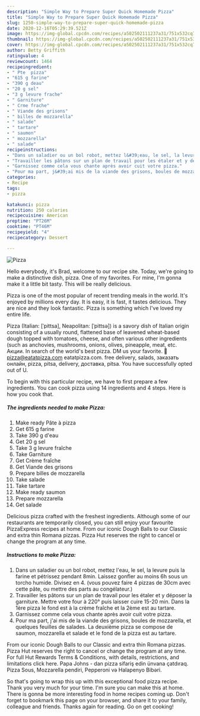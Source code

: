 ```yaml
---
description: "Simple Way to Prepare Super Quick Homemade Pizza"
title: "Simple Way to Prepare Super Quick Homemade Pizza"
slug: 1250-simple-way-to-prepare-super-quick-homemade-pizza
date: 2020-12-16T05:29:39.521Z
image: https://img-global.cpcdn.com/recipes/a502502111237a31/751x532cq70/pizza-photo-principale-de-la-recette.jpg
thumbnail: https://img-global.cpcdn.com/recipes/a502502111237a31/751x532cq70/pizza-photo-principale-de-la-recette.jpg
cover: https://img-global.cpcdn.com/recipes/a502502111237a31/751x532cq70/pizza-photo-principale-de-la-recette.jpg
author: Betty Griffith
ratingvalue: 4
reviewcount: 1464
recipeingredient:
- " Pte  pizza"
- "615 g farine"
- "390 g deau"
- "20 g sel"
- "3 g levure frache"
- " Garniture"
- " Crme frache"
- " Viande des grisons"
- " billes de mozzarella"
- " salade"
- " tartare"
- " saumon"
- " mozzarella"
- " salade"
recipeinstructions:
- "Dans un saladier ou un bol robot, mettez l&#39;eau, le sel, la levure puis la farine et pétrissez pendant 8min. Laissez gonfler au moins 6h sous un torcho humide. Divisez en 4. (vous pouvez faire 4 pizzas de 30cm avec cette pâte, ou mettre des parts au congélateur.)"
- "Travailler les pâtons sur un plan de travail pour les étaler et y déposer la garniture. Mettre votre four à 220° puis laisser cuire 15-20 min. Dans la 1ère pizza le fond est à la crème fraîche et la 2ème est au tartare."
- "Garnissez comme cela vous chante après avoir cuit votre pizza."
- "Pour ma part, j&#39;ai mis de la viande des grisons, boules de mozzarella, et quelques feuilles de salades. La deuxième pizza se compose de saumon, mozzarella et salade et le fond de la pizza est au tartare."
categories:
- Recipe
tags:
- pizza

katakunci: pizza 
nutrition: 250 calories
recipecuisine: American
preptime: "PT26M"
cooktime: "PT46M"
recipeyield: "4"
recipecategory: Dessert

---
```



![Pizza](https://img-global.cpcdn.com/recipes/a502502111237a31/751x532cq70/pizza-photo-principale-de-la-recette.jpg)

Hello everybody, it's Brad, welcome to our recipe site. Today, we're going to make a distinctive dish, pizza. One of my favorites. For mine, I'm gonna make it a little bit tasty. This will be really delicious.

Pizza is one of the most popular of recent trending meals in the world. It's enjoyed by millions every day. It is easy, it is fast, it tastes delicious. They are nice and they look fantastic. Pizza is something which I've loved my entire life.

Pizza (Italian: [ˈpittsa], Neapolitan: [ˈpittsə]) is a savory dish of Italian origin consisting of a usually round, flattened base of leavened wheat-based dough topped with tomatoes, cheese, and often various other ingredients (such as anchovies, mushrooms, onions, olives, pineapple, meat, etc. Акции. In search of the world&#39;s best pizza. DM us your favorite. 📩 pizza@eatatpizza.com eatatpizza.com. free delivery, salads, заказать онлайн, pizza, pitsa, delivery, доставка, pitsa. You have successfully opted out of U.


To begin with this particular recipe, we have to first prepare a few ingredients. You can cook pizza using 14 ingredients and 4 steps. Here is how you cook that.

<!--inarticleads1-->

##### The ingredients needed to make Pizza:

1. Make ready  Pâte à pizza
1. Get 615 g farine
1. Take 390 g d&#39;eau
1. Get 20 g sel
1. Take 3 g levure fraîche
1. Take  Garniture
1. Get  Crème fraîche
1. Get  Viande des grisons
1. Prepare  billes de mozzarella
1. Take  salade
1. Take  tartare
1. Make ready  saumon
1. Prepare  mozzarella
1. Get  salade


Delicious pizza crafted with the freshest ingredients. Although some of our restaurants are temporarily closed, you can still enjoy your favourite PizzaExpress recipes at home. From our iconic Dough Balls to our Classic and extra thin Romana pizzas. Pizza Hut reserves the right to cancel or change the program at any time. 

<!--inarticleads2-->

##### Instructions to make Pizza:

1. Dans un saladier ou un bol robot, mettez l&#39;eau, le sel, la levure puis la farine et pétrissez pendant 8min. Laissez gonfler au moins 6h sous un torcho humide. Divisez en 4. (vous pouvez faire 4 pizzas de 30cm avec cette pâte, ou mettre des parts au congélateur.)
1. Travailler les pâtons sur un plan de travail pour les étaler et y déposer la garniture. Mettre votre four à 220° puis laisser cuire 15-20 min. Dans la 1ère pizza le fond est à la crème fraîche et la 2ème est au tartare.
1. Garnissez comme cela vous chante après avoir cuit votre pizza.
1. Pour ma part, j&#39;ai mis de la viande des grisons, boules de mozzarella, et quelques feuilles de salades. La deuxième pizza se compose de saumon, mozzarella et salade et le fond de la pizza est au tartare.


From our iconic Dough Balls to our Classic and extra thin Romana pizzas. Pizza Hut reserves the right to cancel or change the program at any time. For full Hut Rewards Terms &amp; Conditions, with details, restrictions, and limitations click here. Papa Johns - dan pizza sifariş edin ünvana çatdıraq. Pizza Sous, Mozzarella pendiri, Pepperoni və Halapenyo Bibəri. 

So that's going to wrap this up with this exceptional food pizza recipe. Thank you very much for your time. I'm sure you can make this at home. There is gonna be more interesting food in home recipes coming up. Don't forget to bookmark this page on your browser, and share it to your family, colleague and friends. Thanks again for reading. Go on get cooking!
